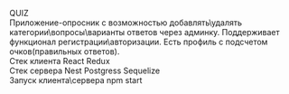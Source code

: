 QUIZ  
Приложение-опросник с возможностью добавлять\удалять категории\вопросы\варианты ответов через админку. Поддерживает функционал регистрации\авторизации. Есть профиль с подсчетом очков(правильных ответов).  
Стек клиента React Redux  
Стек сервера Nest Postgress Sequelize  
Запуск клиента\сервера npm start
